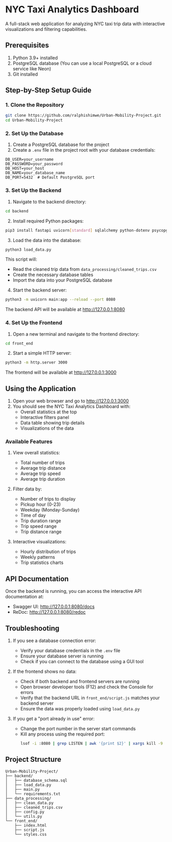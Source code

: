 # NYC Taxi Analytics Dashboard

A full-stack web application for analyzing NYC taxi trip data with interactive visualizations and filtering capabilities.

## Prerequisites

1. Python 3.9+ installed
2. PostgreSQL database (You can use a local PostgreSQL or a cloud service like Neon)
3. Git installed

## Step-by-Step Setup Guide

### 1. Clone the Repository

```bash
git clone https://github.com/ralphishimwe/Urban-Mobility-Project.git
cd Urban-Mobility-Project
```

### 2. Set Up the Database

1. Create a PostgreSQL database for the project
2. Create a `.env` file in the project root with your database credentials:

```env
DB_USER=your_username
DB_PASSWORD=your_password
DB_HOST=your_host
DB_NAME=your_database_name
DB_PORT=5432  # Default PostgreSQL port
```

### 3. Set Up the Backend

1. Navigate to the backend directory:
```bash
cd backend
```

2. Install required Python packages:
```bash
pip3 install fastapi uvicorn[standard] sqlalchemy python-dotenv psycopg2-binary
```

3. Load the data into the database:
```bash
python3 load_data.py
```
This script will:
- Read the cleaned trip data from `data_processing/cleaned_trips.csv`
- Create the necessary database tables
- Import the data into your PostgreSQL database

4. Start the backend server:
```bash
python3 -m uvicorn main:app --reload --port 8080
```
The backend API will be available at http://127.0.0.1:8080

### 4. Set Up the Frontend

1. Open a new terminal and navigate to the frontend directory:
```bash
cd front_end
```

2. Start a simple HTTP server:
```bash
python3 -m http.server 3000
```
The frontend will be available at http://127.0.0.1:3000

## Using the Application

1. Open your web browser and go to http://127.0.0.1:3000
2. You should see the NYC Taxi Analytics Dashboard with:
   - Overall statistics at the top
   - Interactive filters panel
   - Data table showing trip details
   - Visualizations of the data

### Available Features

1. View overall statistics:
   - Total number of trips
   - Average trip distance
   - Average trip speed
   - Average trip duration

2. Filter data by:
   - Number of trips to display
   - Pickup hour (0-23)
   - Weekday (Monday-Sunday)
   - Time of day
   - Trip duration range
   - Trip speed range
   - Trip distance range

3. Interactive visualizations:
   - Hourly distribution of trips
   - Weekly patterns
   - Trip statistics charts

## API Documentation

Once the backend is running, you can access the interactive API documentation at:
- Swagger UI: http://127.0.0.1:8080/docs
- ReDoc: http://127.0.0.1:8080/redoc

## Troubleshooting

1. If you see a database connection error:
   - Verify your database credentials in the `.env` file
   - Ensure your database server is running
   - Check if you can connect to the database using a GUI tool

2. If the frontend shows no data:
   - Check if both backend and frontend servers are running
   - Open browser developer tools (F12) and check the Console for errors
   - Verify that the backend URL in `front_end/script.js` matches your backend server
   - Ensure the data was properly loaded using `load_data.py`

3. If you get a "port already in use" error:
   - Change the port number in the server start commands
   - Kill any process using the required port:
     ```bash
     lsof -i :8080 | grep LISTEN | awk '{print $2}' | xargs kill -9
     ```

## Project Structure

```
Urban-Mobility-Project/
├── backend/
│   ├── database_schema.sql
│   ├── load_data.py
│   ├── main.py
│   └── requirements.txt
├── data_processing/
│   ├── clean_data.py
│   ├── cleaned_trips.csv
│   ├── config.py
│   └── utils.py
└── front_end/
    ├── index.html
    ├── script.js
    └── styles.css
```
